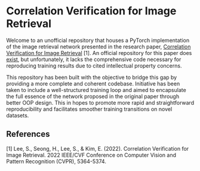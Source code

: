 # Correlation Verification for Image Retrieval
Welcome to an unofficial repository that houses a PyTorch implementation of the image retrieval network presented in the research paper, [Correlation Verification for Image Retrieval](https://openaccess.thecvf.com/content/CVPR2022/html/Lee_Correlation_Verification_for_Image_Retrieval_CVPR_2022_paper.html) [1]. An official repository for this paper does [exist](https://github.com/sungonce/CVNet/tree/main), but unfortunately, it lacks the comprehensive code necessary for reproducing training results due to cited intellectual property concerns.

This repository has been built with the objective to bridge this gap by providing a more complete and coherent codebase. Initiative has been taken to include a well-structured training loop and aimed to encapsulate the full essence of the network proposed in the original paper through better OOP design. This in hopes to promote more rapid and straightforward reproducibility and facilitates smoother training transitions on novel datasets.

## References 
[1] Lee, S., Seong, H., Lee, S., & Kim, E. (2022). Correlation Verification for Image Retrieval. 2022 IEEE/CVF Conference on Computer Vision and Pattern Recognition (CVPR), 5364-5374.